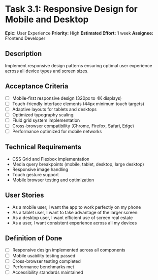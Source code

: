 # Task 3.1: Responsive Design for Mobile and Desktop

**Epic:** User Experience
**Priority:** High
**Estimated Effort:** 1 week
**Assignee:** Frontend Developer

## Description
Implement responsive design patterns ensuring optimal user experience across all device types and screen sizes.

## Acceptance Criteria
- [ ] Mobile-first responsive design (320px to 4K displays)
- [ ] Touch-friendly interface elements (44px minimum touch targets)
- [ ] Adaptive layouts for tablets and desktops
- [ ] Optimized typography scaling
- [ ] Fluid grid system implementation
- [ ] Cross-browser compatibility (Chrome, Firefox, Safari, Edge)
- [ ] Performance optimized for mobile networks

## Technical Requirements
- CSS Grid and Flexbox implementation
- Media query breakpoints (mobile, tablet, desktop, large desktop)
- Responsive image handling
- Touch gesture support
- Mobile browser testing and optimization

## User Stories
- As a mobile user, I want the app to work perfectly on my phone
- As a tablet user, I want to take advantage of the larger screen
- As a desktop user, I want efficient use of screen real estate
- As a user, I want consistent experience across all my devices

## Definition of Done
- [ ] Responsive design implemented across all components
- [ ] Mobile usability testing passed
- [ ] Cross-browser testing completed
- [ ] Performance benchmarks met
- [ ] Accessibility standards maintained